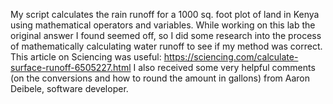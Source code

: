 My script calculates the rain runoff for a 1000 sq. foot plot of land in Kenya using mathematical operators and variables. While working on this lab the original answer I found seemed off, so I did some research into the process of mathematically calculating water runoff to see if my method was correct. This article on Sciencing was useful: https://sciencing.com/calculate-surface-runoff-6505227.html
I also received some very helpful comments (on the conversions and how to round the amount in gallons) from Aaron Deibele, software developer.
